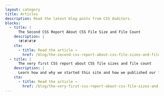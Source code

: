 ```yaml
---
layout: category
title: Articles
description: Read the latest blog posts from CSS Auditors.
blocks:
  - title: |
      The Second CSS Report About CSS File Size and File Count
    description: |
      !#!#!#!#
    cta:
      - title: Read the article →
        href: /blog/the-second-css-report-about-css-file-sizes-and-file-count/
  - title: |
      The very first CSS report about CSS file sizes and file count
    description: |
      Learn how and why we started this site and how we published our first report about file sizes in Premier League sites.
    cta:
      - title: Read the article →
        href: /blog/the-very-first-css-report-about-css-file-sizes-and-file-count/
---
```

